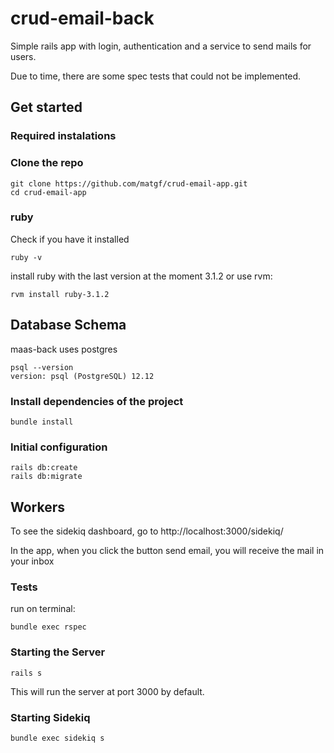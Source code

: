 # crud-email-back

Simple rails app with login, authentication and a service to send mails for users.

Due to time, there are some spec tests that could not be implemented.

## Get started

### Required instalations
### Clone the repo

```shell
git clone https://github.com/matgf/crud-email-app.git
cd crud-email-app
```

### ruby

Check if you have it installed
```shell
ruby -v
```

install ruby with the last version at the moment 3.1.2 or use rvm:

```shell
rvm install ruby-3.1.2
```

## Database Schema

maas-back uses postgres
```
psql --version
version: psql (PostgreSQL) 12.12
```
### Install dependencies of the project

```shell
bundle install
```

### Initial configuration

```shell
rails db:create
rails db:migrate
```
## Workers
To see the sidekiq dashboard, go to http://localhost:3000/sidekiq/

In the app, when you click the button send email, you will receive the mail in your inbox


### Tests

run on terminal:

```shell
bundle exec rspec
```

### Starting the Server

```shell
rails s
```
This will run the server at port 3000 by default.

### Starting Sidekiq

```shell
bundle exec sidekiq s
```